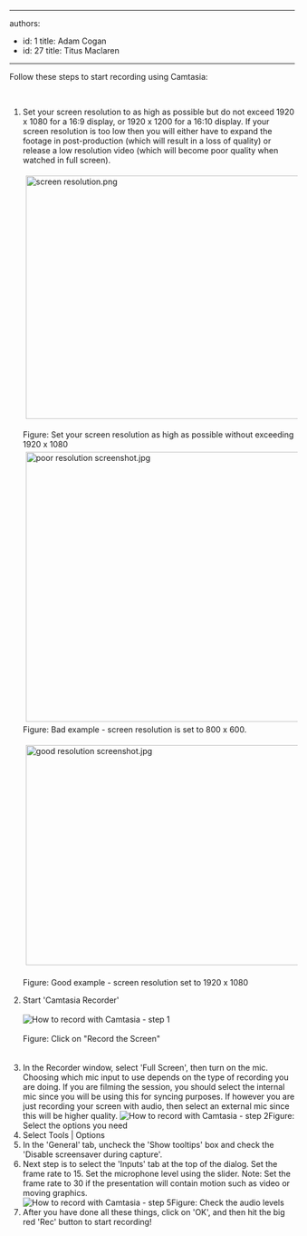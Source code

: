 

---
authors:
  - id: 1
    title: Adam Cogan
  - id: 27
    title: Titus Maclaren
---




<span class='intro'> Follow these steps to start recording using Camtasia&#58;<div class="ms-rtestate-read ms-rte-wpbox"><div id="div_71933c1f-6c2e-483a-919f-d06bf2002ad9" class="ms-rtestate-notify  ms-rtestate-read 71933c1f-6c2e-483a-919f-d06bf2002ad9"></div>
<div id="vid_71933c1f-6c2e-483a-919f-d06bf2002ad9" style="display&#58;none;"></div></div>
​ </span>

<ol><li>Set your screen resolution to as high as possible but do not exceed 1920 x 1080 for a 16&#58;9 display,&#160;or 1920 x 1200 for a 16&#58;10 display. If your screen resolution is too low then you will either have to expand the footage in post-production (which will result in a loss of quality) or release a low resolution video (which will become poor quality when watched in full screen).</li>
<p><img alt="screen resolution.png" src="/DesignandPresentation/RulesToBetterVideoRecording/PublishingImages/screen%20resolution.png" width="644" height="429" style="margin&#58;5px;width&#58;644px;height&#58;429px;" /></p>
<span class="ssw-rteStyle-FigureNormal">Figure&#58; Set your screen resolution as high as possible without exceeding 1920 x 1080</span><img alt="poor resolution screenshot.jpg" src="/DesignandPresentation/RulesToBetterVideoRecording/PublishingImages/poor%20resolution%20screenshot.jpg" width="636" height="476" style="margin&#58;5px;width&#58;636px;height&#58;476px;" /><span class="ssw-rteStyle-FigureBad">Figure&#58; Bad example - screen resolution is set to 800 x 600.</span> <p><img alt="good resolution screenshot.jpg" src="/DesignandPresentation/RulesToBetterVideoRecording/PublishingImages/good%20resolution%20screenshot.jpg" width="638" height="388" style="margin&#58;5px;width&#58;638px;height&#58;388px;" /><br><br><span class="ssw-rteStyle-FigureGood">Figure&#58; Good example - screen resolution set to 1920 x 1080</span><br></p>
<li>Start 'Camtasia Recorder' <div class="ms-rtestate-read ms-rte-wpbox"><div id="div_275f23d5-d978-4a25-851a-65779cf3f28c" class="ms-rtestate-notify  ms-rtestate-read 275f23d5-d978-4a25-851a-65779cf3f28c"></div>
<div id="vid_275f23d5-d978-4a25-851a-65779cf3f28c" style="display&#58;none;"></div></div>
​​<br><img class="ms-rteCustom-ImageArea" alt="How to record with Camtasia - step 1" src="/DesignandPresentation/RulesToBetterVideoRecording/PublishingImages/record-camtasia-1.jpg" /></li>
<br><span class="ms-rteCustom-FigureNormal">Figure&#58; Click on &quot;Record the Screen&quot;</span> <div class="ms-rtestate-read ms-rte-wpbox"><div id="div_0fd1484c-b4d9-4ad7-a450-b7499f930f1d" class="ms-rtestate-notify  ms-rtestate-read 0fd1484c-b4d9-4ad7-a450-b7499f930f1d">&#160;</div>
<br><div id="vid_0fd1484c-b4d9-4ad7-a450-b7499f930f1d" style="display&#58;none;"></div></div>
<li>In the Recorder window, select 'Full Screen', then turn on the mic. Choosing which mic input to use depends on the type of recording you are doing. If you are filming the session, you should select the internal mic since you will be using this for syncing purposes. If however you are just recording your screen with audio, then select an external mic since this will be higher quality. <img class="ms-rteCustom-ImageArea" alt="How to record with Camtasia - step 2" src="/DesignandPresentation/RulesToBetterVideoRecording/PublishingImages/record-camtasia-2.jpg" /><span class="ms-rteCustom-FigureNormal">Figure&#58; Select the options you need</span> </li>
<li>Select Tools | Options</li>
<li>In the 'General' tab, uncheck the 'Show tooltips' box and check the 'Disable screensaver during capture'.</li>
<li>Next step is to select the 'Inputs' tab at the top of the dialog. Set the frame rate to 15. Set the microphone level using the slider. Note&#58; Set the frame rate to 30 if the presentation will contain motion such as video or moving graphics.</li>
<img class="ms-rteCustom-ImageArea" alt="How to record with Camtasia - step 5" src="/DesignandPresentation/RulesToBetterVideoRecording/PublishingImages/record-camtasia-3.jpg" /><span class="ms-rteCustom-FigureNormal">Figure&#58; Check the audio levels</span> <li>After you have done all these things, click on 'OK', and then hit the big red 'Rec' button to start recording!</li></ol>
​​


